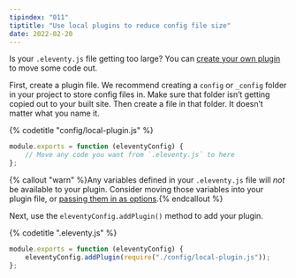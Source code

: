 ```yaml
---
tipindex: "011"
tiptitle: "Use local plugins to reduce config file size"
date: 2022-02-20
---
```


Is your `.eleventy.js` file getting too large? You can [create your own plugin](/docs/plugins/#creating-a-plugin) to move some code out.

First, create a plugin file. We recommend creating a `config` or `_config` folder in your project to store config files in. Make sure that folder isn’t getting copied out to your built site. Then create a file in that folder. It doesn’t matter what you name it.

{% codetitle "config/local-plugin.js" %}

```js
module.exports = function (eleventyConfig) {
	// Move any code you want from `.eleventy.js` to here
};
```

{% callout "warn" %}Any variables defined in your <code>.eleventy.js</code> file will <em>not</em> be available to your plugin. Consider moving those variables into your plugin file, or <a href="/docs/plugins/#plugin-configuration-options">passing them in as options</a>.{% endcallout %}

Next, use the `eleventyConfig.addPlugin()` method to add your plugin.

{% codetitle ".eleventy.js" %}

```js
module.exports = function (eleventyConfig) {
	eleventyConfig.addPlugin(require("./config/local-plugin.js"));
};
```
